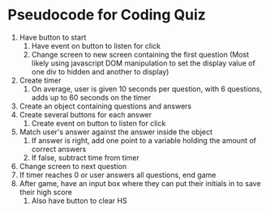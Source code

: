 # Pseudocode for Coding Quiz

1. Have button to start
    1. Have event on button to listen for click
    2. Change screen to new screen containing the first question (Most likely using javascript DOM manipulation to set the display value of one div to hidden and another to display)
2. Create timer
    1. On average, user is given 10 seconds per question, with 6 questions, adds up to 60 seconds on the timer
3. Create an object containing questions and answers
4. Create several buttons for each answer
    1. Create event on button to listen for click
5. Match user's answer against the answer inside the object
    1. If answer is right, add one point to a variable holding the amount of correct answers
    2. If false, subtract time from timer
6. Change screen to next question
7. If timer reaches 0 or user answers all questions, end game
8. After game, have an input box where they can put their initials in to save their high score
    1. Also have button to clear HS
